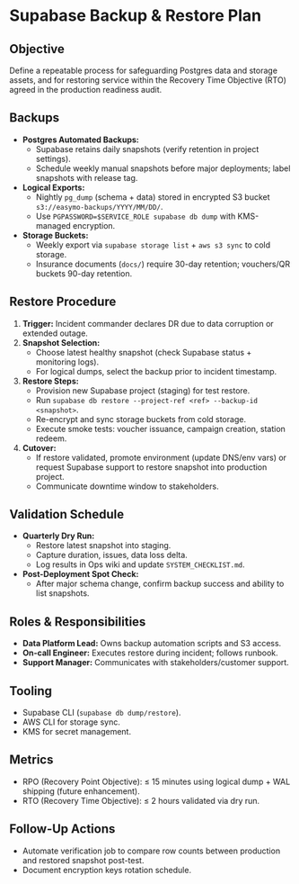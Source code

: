 # Supabase Backup & Restore Plan

## Objective
Define a repeatable process for safeguarding Postgres data and storage assets, and for restoring service within the Recovery Time Objective (RTO) agreed in the production readiness audit.

## Backups
- **Postgres Automated Backups:**
  - Supabase retains daily snapshots (verify retention in project settings).
  - Schedule weekly manual snapshots before major deployments; label snapshots with release tag.
- **Logical Exports:**
  - Nightly `pg_dump` (schema + data) stored in encrypted S3 bucket `s3://easymo-backups/YYYY/MM/DD/`.
  - Use `PGPASSWORD=$SERVICE_ROLE supabase db dump` with KMS-managed encryption.
- **Storage Buckets:**
  - Weekly export via `supabase storage list` + `aws s3 sync` to cold storage.
  - Insurance documents (`docs/`) require 30-day retention; vouchers/QR buckets 90-day retention.

## Restore Procedure
1. **Trigger:** Incident commander declares DR due to data corruption or extended outage.
2. **Snapshot Selection:**
   - Choose latest healthy snapshot (check Supabase status + monitoring logs).
   - For logical dumps, select the backup prior to incident timestamp.
3. **Restore Steps:**
   - Provision new Supabase project (staging) for test restore.
   - Run `supabase db restore --project-ref <ref> --backup-id <snapshot>`.
   - Re-encrypt and sync storage buckets from cold storage.
   - Execute smoke tests: voucher issuance, campaign creation, station redeem.
4. **Cutover:**
   - If restore validated, promote environment (update DNS/env vars) or request Supabase support to restore snapshot into production project.
   - Communicate downtime window to stakeholders.

## Validation Schedule
- **Quarterly Dry Run:**
  - Restore latest snapshot into staging.
  - Capture duration, issues, data loss delta.
  - Log results in Ops wiki and update `SYSTEM_CHECKLIST.md`.
- **Post-Deployment Spot Check:**
  - After major schema change, confirm backup success and ability to list snapshots.

## Roles & Responsibilities
- **Data Platform Lead:** Owns backup automation scripts and S3 access.
- **On-call Engineer:** Executes restore during incident; follows runbook.
- **Support Manager:** Communicates with stakeholders/customer support.

## Tooling
- Supabase CLI (`supabase db dump/restore`).
- AWS CLI for storage sync.
- KMS for secret management.

## Metrics
- RPO (Recovery Point Objective): ≤ 15 minutes using logical dump + WAL shipping (future enhancement).
- RTO (Recovery Time Objective): ≤ 2 hours validated via dry run.

## Follow-Up Actions
- Automate verification job to compare row counts between production and restored snapshot post-test.
- Document encryption keys rotation schedule.


